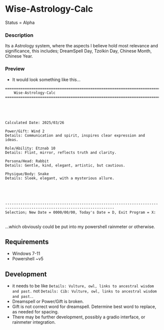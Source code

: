 # Wise-Astrology-Calc
Status = Alpha

### Description
Its a Astrology system, where the aspects I believe hold most relevance and significance, this includes; DreamSpell Day, Tzolkin Day, Chinese Month, Chinese Year.

### Preview
- It would look something like this...
```
========================================================================================================================
    Wise-Astrology-Calc
========================================================================================================================





Calculated Date: 2025/03/26

Power/Gift: Wind 2
Details: Communication and spirit, inspires clear expression and ideas.

Role/Ability: Etznab 10
Details: Flint, mirror, reflects truth and clarity.

Persona/Head: Rabbit
Details: Gentle, kind, elegant, artistic, but cautious.

Physique/Body: Snake
Details: Sleek, elegant, with a mysterious allure.





------------------------------------------------------------------------------------------------------------------------
Selection; New Date = 0000/00/00, Today's Date = D, Exit Program = X:

```
<br>...which obviously could be put into my powershell rainmeter or otherwise.

## Requirements
- Windows 7-11
- Powershell ~v5

## Development
- it needs to be like `Details: Vulture, owl, links to ancestral wisdom and past.` not `Details: Cib: Vulture, owl, links to ancestral wisdom and past.`.
- Dreamspell or Power/Gift is broken.
- Gift is not correct word for dreamspell. Determine best word to replace, as needed for spacing. 
- There may be further development, possibly a gradio interface, or rainmeter integration.
